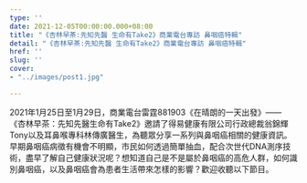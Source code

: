 ```yaml
---
type: ''
date: 2021-12-05T00:00:00.000+08:00
title: "《杏林早茶:先知先醫 生命有Take2》商業電台專訪 鼻咽癌特輯"
detail: "《杏林早茶:先知先醫 生命有Take2》商業電台專訪 鼻咽癌特輯"
href: ''
slug: ''
cover:
- "../images/post1.jpg"

---
```

2021年1月25日至1月29日，商業電台雷霆881903《在晴朗的一天出發》——《杏林早茶：先知先醫生命有Take2》邀請了得易健康有限公司行政總裁翁錦輝Tony以及耳鼻喉專科林傳廣醫生，為聽眾分享一系列與鼻咽癌相關的健康資訊。早期鼻咽癌病徵有機會不明顯，市民如何透過簡單抽血，配合次世代DNA測序技術，盡早了解自己健康狀況呢？想知道自己是不是屬於鼻咽癌的高危人群，如何識別鼻咽癌，以及鼻咽癌會為患者生活帶來怎樣的影響？歡迎收聽以下節目。
